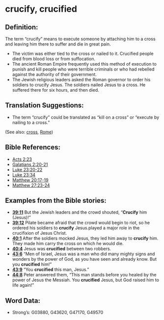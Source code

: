 # crucify, crucified

## Definition:

The term “crucify” means to execute someone by attaching him to a cross and leaving him there to suffer and die in great pain.

* The victim was either tied to the cross or nailed to it. Crucified people died from blood loss or from suffocation.
* The ancient Roman Empire frequently used this method of execution to punish and kill people who were terrible criminals or who had rebelled against the authority of their government.
* The Jewish religious leaders asked the Roman governor to order his soldiers to crucify Jesus. The soldiers nailed Jesus to a cross. He suffered there for six hours, and then died.

## Translation Suggestions:

* The term “crucify” could be translated as “kill on a cross” or “execute by nailing to a cross.”

(See also: [cross](../kt/cross.md), [Rome](../names/rome.md))

## Bible References:

* [Acts 2:23](rc://en/tn/help/act/02/23)
* [Galatians 2:20-21](rc://en/tn/help/gal/02/20)
* [Luke 23:20-22](rc://en/tn/help/luk/23/20)
* [Luke 23:34](rc://en/tn/help/luk/23/34)
* [Matthew 20:17-19](rc://en/tn/help/mat/20/17)
* [Matthew 27:23-24](rc://en/tn/help/mat/27/23)

## Examples from the Bible stories:

* __[39:11](rc://en/tn/help/obs/39/11)__ But the Jewish leaders and the crowd shouted, “__Crucify__ him (Jesus)!”
* __[39:12](rc://en/tn/help/obs/39/12)__ Pilate became afraid that the crowd would begin to riot, so he ordered his soldiers to __crucify__ Jesus.played a major role in the crucifixion of Jesus Christ.
* __[40:1](rc://en/tn/help/obs/40/01)__ After the soldiers mocked Jesus, they led him away to __crucify__ him. They made him carry the cross on which he would die.
* __[40:4](rc://en/tn/help/obs/40/04)__ Jesus was __crucified__ between two robbers.
* __[43:6](rc://en/tn/help/obs/43/06)__ “Men of Israel, Jesus was a man who did many mighty signs and wonders by the power of God, as you have seen and already know. But you __crucified__ him!”
* __[43:9](rc://en/tn/help/obs/43/09)__ “You __crucified__ this man, Jesus.”
* __[44:8](rc://en/tn/help/obs/44/08)__ Peter answered them, “This man stands before you healed by the power of Jesus the Messiah. You __crucified__ Jesus, but God raised him to life again!”

## Word Data:

* Strong’s: G03880, G43620, G47170, G49570
